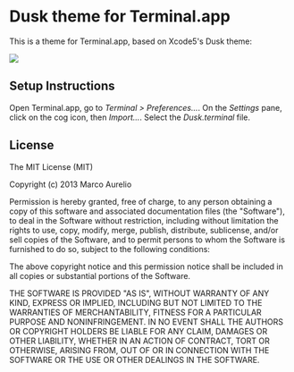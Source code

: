 # Dusk theme for Terminal.app

This is a theme for Terminal.app, based on Xcode5's Dusk theme:

![](https://i.cloudup.com/rHs8OlUrLd-3000x3000.png)

## Setup Instructions

Open Terminal.app, go to *Terminal \> Preferences...*. On the *Settings* pane, click on the cog icon, then *Import...*. Select the *Dusk.terminal* file.

## License

The MIT License (MIT)

Copyright (c) 2013 Marco Aurelio

Permission is hereby granted, free of charge, to any person obtaining a copy
of this software and associated documentation files (the "Software"), to deal
in the Software without restriction, including without limitation the rights
to use, copy, modify, merge, publish, distribute, sublicense, and/or sell
copies of the Software, and to permit persons to whom the Software is
furnished to do so, subject to the following conditions:

The above copyright notice and this permission notice shall be included in
all copies or substantial portions of the Software.

THE SOFTWARE IS PROVIDED "AS IS", WITHOUT WARRANTY OF ANY KIND, EXPRESS OR
IMPLIED, INCLUDING BUT NOT LIMITED TO THE WARRANTIES OF MERCHANTABILITY,
FITNESS FOR A PARTICULAR PURPOSE AND NONINFRINGEMENT. IN NO EVENT SHALL THE
AUTHORS OR COPYRIGHT HOLDERS BE LIABLE FOR ANY CLAIM, DAMAGES OR OTHER
LIABILITY, WHETHER IN AN ACTION OF CONTRACT, TORT OR OTHERWISE, ARISING FROM,
OUT OF OR IN CONNECTION WITH THE SOFTWARE OR THE USE OR OTHER DEALINGS IN
THE SOFTWARE.